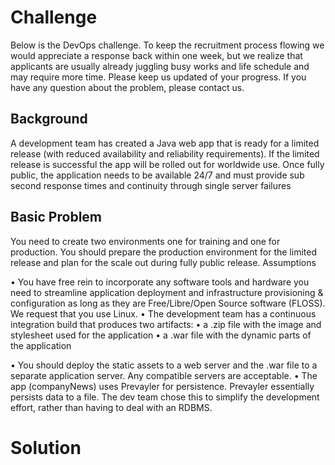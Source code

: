# Challenge
Below is the DevOps challenge. To keep the recruitment process flowing we
would appreciate a response back within one week, but we realize that
applicants are usually already juggling busy works and life schedule and may
require more time. Please keep us updated of your progress.
If you have any question about the problem, please contact us.

## Background
A development team has created a Java web app that is ready for a limited
release (with reduced availability and reliability requirements). If the limited
release is successful the app will be rolled out for worldwide
use. Once fully public, the application needs to be available 24/7 and must
provide sub second response times and continuity through single server
failures

## Basic Problem
You need to create two environments one for training and one for
production. You should prepare the production environment for the limited
release and plan for the scale out during fully public release.
Assumptions

• You have free rein to incorporate any software tools and hardware you
need to streamline application deployment and infrastructure
provisioning & configuration as long as they are Free/Libre/Open
Source software (FLOSS). We request that you use Linux.
• The development team has a continuous integration build that
produces two artifacts:
• a .zip file with the image and stylesheet used for the application
• a .war file with the dynamic parts of the application

• You should deploy the static assets to a web server and the .war file to
a separate application server. Any compatible servers are acceptable.
• The app (companyNews) uses Prevayler for persistence. Prevayler
essentially persists data to a file. The dev team chose this to simplify the
development effort, rather than having to deal with an RDBMS.

# Solution
